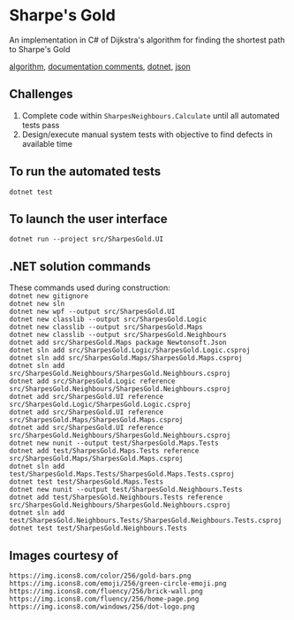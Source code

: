 # Sharpe's Gold
An implementation in C# of Dijkstra's algorithm for finding the shortest path to Sharpe's Gold

[algorithm](https://en.wikipedia.org/wiki/Dijkstra%27s_algorithm),
[documentation comments](https://learn.microsoft.com/en-us/dotnet/csharp/language-reference/language-specification/documentation-comments),
[dotnet](https://learn.microsoft.com/en-us/dotnet/core/tools/dotnet),
[json](https://www.nuget.org/packages/Newtonsoft.Json/)<br>

## Challenges
1. Complete code within `SharpesNeighbours.Calculate` until all automated tests pass
2. Design/execute manual system tests with objective to find defects in available time

## To run the automated tests
`dotnet test`

## To launch the user interface
`dotnet run --project src/SharpesGold.UI`

## .NET solution commands
These commands used during construction:<br>
`dotnet new gitignore`<br>
`dotnet new sln`<br>
`dotnet new wpf --output src/SharpesGold.UI`<br>
`dotnet new classlib --output src/SharpesGold.Logic`<br>
`dotnet new classlib --output src/SharpesGold.Maps`<br>
`dotnet new classlib --output src/SharpesGold.Neighbours`<br>
`dotnet add src/SharpesGold.Maps package Newtonsoft.Json`<br>
`dotnet sln add src/SharpesGold.Logic/SharpesGold.Logic.csproj`<br>
`dotnet sln add src/SharpesGold.Maps/SharpesGold.Maps.csproj`<br>
`dotnet sln add src/SharpesGold.Neighbours/SharpesGold.Neighbours.csproj`<br>
`dotnet add src/SharpesGold.Logic reference src/SharpesGold.Neighbours/SharpesGold.Neighbours.csproj`<br>
`dotnet add src/SharpesGold.UI reference src/SharpesGold.Logic/SharpesGold.Logic.csproj`<br>
`dotnet add src/SharpesGold.UI reference src/SharpesGold.Maps/SharpesGold.Maps.csproj`<br>
`dotnet add src/SharpesGold.UI reference src/SharpesGold.Neighbours/SharpesGold.Neighbours.csproj`<br>
`dotnet new nunit --output test/SharpesGold.Maps.Tests`<br>
`dotnet add test/SharpesGold.Maps.Tests reference src/SharpesGold.Maps/SharpesGold.Maps.csproj`<br>
`dotnet sln add test/SharpesGold.Maps.Tests/SharpesGold.Maps.Tests.csproj`<br>
`dotnet test test/SharpesGold.Maps.Tests`<br>
`dotnet new nunit --output test/SharpesGold.Neighbours.Tests`<br>
`dotnet add test/SharpesGold.Neighbours.Tests reference src/SharpesGold.Neighbours/SharpesGold.Neighbours.csproj`<br>
`dotnet sln add test/SharpesGold.Neighbours.Tests/SharpesGold.Neighbours.Tests.csproj`<br>
`dotnet test test/SharpesGold.Neighbours.Tests`<br>

## Images courtesy of
`https://img.icons8.com/color/256/gold-bars.png`<br>
`https://img.icons8.com/emoji/256/green-circle-emoji.png`<br>
`https://img.icons8.com/fluency/256/brick-wall.png`<br>
`https://img.icons8.com/fluency/256/home-page.png`<br>
`https://img.icons8.com/windows/256/dot-logo.png`<br>
